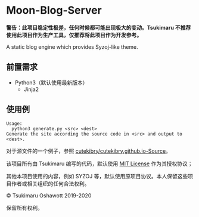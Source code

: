 # Moon-Blog-Server
**警告：此项目稳定性极差，任何时候都可能出现极大的变动。Tsukimaru 不推荐使用此项目作为生产工具，仅推荐将此项目作为开发参考。**

A static blog engine which provides Syzoj-like theme.

## 前置需求
* Python3（默认使用最新版本）
  - Jinja2

## 使用例
```plain
Usage:
  python3 generate.py <src> <dest>
Generate the site according the source code in <src> and output to <dest>.
```

对于源文件的一个例子，参照 [cutekibry/cutekibry.github.io-Source](https://github.com/cutekibry/cutekibry.github.io-Source)。

该项目所有由 Tsukimaru 编写的代码，默认使用 [MIT License](https://mit-license.org/) 作为其授权协议；

其他本项目使用的内容，例如 SYZOJ 等，默认使用原项目协议。本人保留这些项目作者或相关组织的任何合法权利。

&copy; Tsukimaru Oshawott 2019-2020

保留所有权利。